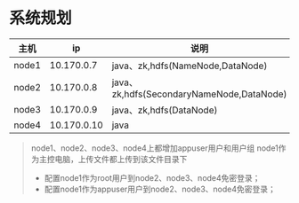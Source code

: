 # 系统规划

| 主机  | ip          | 说明                                     |
|-------|-------------|------------------------------------------|
| node1 | 10.170.0.7  | java、zk,hdfs(NameNode,DataNode)          |
| node2 | 10.170.0.8  | java、zk,hdfs(SecondaryNameNode,DataNode) |
| node3 | 10.170.0.9  | java、zk,hdfs(DataNode)                   |
| node4 | 10.170.0.10 | java                                     |

> node1、node2、node3、node4上都增加appuser用户和用户组
> node1作为主控电脑，上传文件都上传到该文件目录下
> *  配置node1作为root用户到node2、node3、node4免密登录；
> *  配置node1作为appuser用户到node2、node3、node4免密登录；
